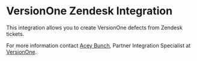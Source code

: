 # VersionOne Zendesk Integration

This integration allows you to create VersionOne defects from Zendesk tickets. 

For more information contact [Acey Bunch](mailto:acey.bunch@versionone.com), Partner Integration Specialist at [VersionOne](http://www.versionone.com).


